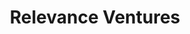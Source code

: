 ---
layout: firm_page
title: "Relevance Ventures"
id: "relevanceventures.com"
permalink: "/relevanceventuresrelevanceventures.com/"
website: "https://www.relevanceventures.com"
offices: "Brentwood (United States), Nashville (United States)"
investment_stages: "Series A, Series B"
portfolio_companies: ""
portfolio_link: "https://www.relevanceventures.com/our-portfolio"
investment_markets: "Tourism, Beauty & Personal Care, Mental Health & Wellness, Pet Health, Sustainability, Real Estate, Food, Personalized Medicine, Digital Health, Fitness Tech"
founded_year: "2012"
description: "Relevance Ventures focuses on Series A & B investments in companies driving positive change in wellness. They cultivate strong relationships with entrepreneurs, providing capital and expertise to build impactful, high-growth companies. Their investment strategy prioritizes companies poised for significant revenue growth and clear exit strategies."
linkedin: "https://www.linkedin.com/company/relevance-ventures"
twitter: ""
instagram: "https://www.instagram.com/relevanceventures/"
team_page: "https://www.relevanceventures.com/teams-page"
investor_type: "Venture Capital"
crunchbase: "https://www.crunchbase.com/organization/relevance-capital"
pitchbook: "https://pitchbook.com/profiles/investor/54482-95"

# SEO Optimization
meta_title: "Relevance Ventures - VC Firm - projectstartups.com"
meta_description: "Relevance Ventures, Relevance Ventures focuses on Series A & B investments in companies driving positive change in wellness. They cultivate strong relationships with entr..."
meta_keywords: "Relevance Ventures, Tourism, Beauty & Personal Care, Mental Health & Wellness, Pet Health, Sustainability, Real Estate, Food, Personalized Medicine, Digital Health, Fitness Tech, VC firm, venture capital, startup investor, projectstartups.com"
canonical_url: "https://vc.projectstartups.com/relevanceventuresrelevanceventures.com/"
---